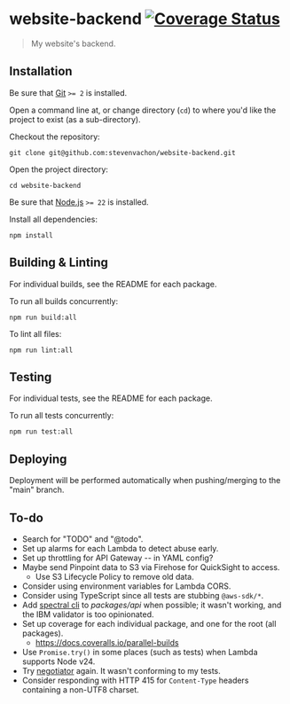 # website-backend [![Coverage Status][codecov-image]][codecov-url]

> My website's backend.

## Installation

Be sure that [Git](https://git-scm.com) `>= 2` is installed.

Open a command line at, or change directory (`cd`) to where you'd like the project to exist (as a sub-directory).

Checkout the repository:

```shell
git clone git@github.com:stevenvachon/website-backend.git
```

Open the project directory:

```shell
cd website-backend
```

Be sure that [Node.js](https://nodejs.org) `>= 22` is installed.

Install all dependencies:

```shell
npm install
```

## Building & Linting

For individual builds, see the README for each package.

To run all builds concurrently:

```shell
npm run build:all
```

To lint all files:

```shell
npm run lint:all
```

## Testing

For individual tests, see the README for each package.

To run all tests concurrently:

```shell
npm run test:all
```

## Deploying

Deployment will be performed automatically when pushing/merging to the "main" branch.

## To-do

- Search for "TODO" and "@todo".
- Set up alarms for each Lambda to detect abuse early.
- Set up throttling for API Gateway -- in YAML config?
- Maybe send Pinpoint data to S3 via Firehose for QuickSight to access.
  - Use S3 Lifecycle Policy to remove old data.
- Consider using environment variables for Lambda CORS.
- Consider using TypeScript since all tests are stubbing `@aws-sdk/*`.
- Add [spectral cli](https://npmjs.com/@stoplight/spectral-cli) to _packages/api_ when possible; it wasn't working, and the IBM validator is too opinionated.
- Set up coverage for each individual package, and one for the root (all packages).
  - https://docs.coveralls.io/parallel-builds
- Use `Promise.try()` in some places (such as tests) when Lambda supports Node v24.
- Try [negotiator](https://npmjs.com/negotiator) again. It wasn't conforming to my tests.
- Consider responding with HTTP 415 for `Content-Type` headers containing a non-UTF8 charset.

[codecov-image]: https://img.shields.io/codecov/c/github/stevenvachon/website-backend
[codecov-url]: https://app.codecov.io/github/stevenvachon/website-backend
